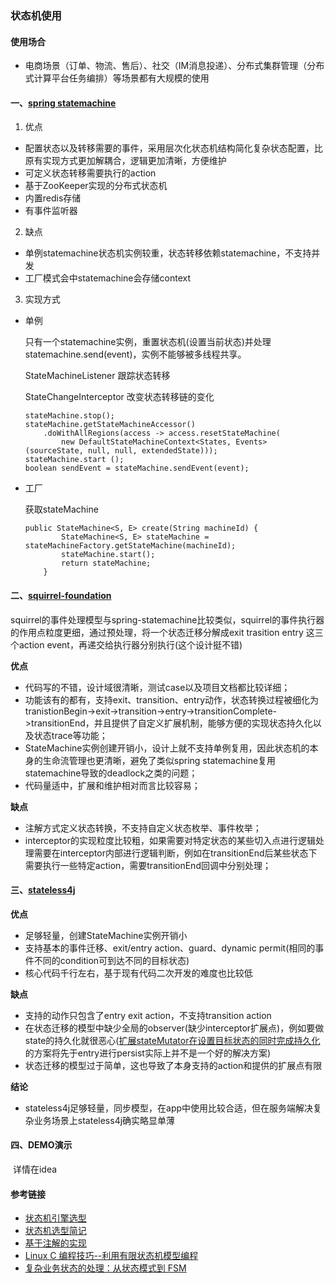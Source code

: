 ### 状态机使用

#### 使用场合

- 电商场景（订单、物流、售后）、社交（IM消息投递）、分布式集群管理（分布式计算平台任务编排）等场景都有大规模的使用

####  一、[spring statemachine](http://projects.spring.io/spring-statemachine/#quick-start)

1. 优点

- 配置状态以及转移需要的事件，采用层次化状态机结构简化复杂状态配置，比原有实现方式更加解耦合，逻辑更加清晰，方便维护
- 可定义状态转移需要执行的action
- 基于ZooKeeper实现的分布式状态机 
- 内置redis存储
- 有事件监听器 

2. 缺点

- 单例statemachine状态机实例较重，状态转移依赖statemachine，不支持并发
- 工厂模式会中statemachine会存储context

3. 实现方式

- 单例

  只有一个statemachine实例，重置状态机(设置当前状态)并处理statemachine.send(event)，实例不能够被多线程共享。 

  StateMachineListener 跟踪状态转移

  StateChangeInterceptor 改变状态转移链的变化

  ~~~
  stateMachine.stop();
  stateMachine.getStateMachineAccessor()
      .doWithAllRegions(access -> access.resetStateMachine(
          new DefaultStateMachineContext<States, Events> (sourceState, null, null, extendedState)));
  stateMachine.start ();
  boolean sendEvent = stateMachine.sendEvent(event);
  ~~~

  

- 工厂

  获取stateMachine

  ~~~
  public StateMachine<S, E> create(String machineId) {
          StateMachine<S, E> stateMachine = stateMachineFactory.getStateMachine(machineId);
          stateMachine.start();
          return stateMachine;
      }
  ~~~

#### 二、[squirrel-foundation](http://hekailiang.github.io/squirrel/)

squirrel的事件处理模型与spring-statemachine比较类似，squirrel的事件执行器的作用点粒度更细，通过预处理，将一个状态迁移分解成exit trasition entry 这三个action event，再递交给执行器分别执行(这个设计挺不错)

**优点**

- 代码写的不错，设计域很清晰，测试case以及项目文档都比较详细；
- 功能该有的都有，支持exit、transition、entry动作，状态转换过程被细化为tranistionBegin->exit->transition->entry->transitionComplete->transitionEnd，并且提供了自定义扩展机制，能够方便的实现状态持久化以及状态trace等功能；
- StateMachine实例创建开销小，设计上就不支持单例复用，因此状态机的本身的生命流管理也更清晰，避免了类似spring statemachine复用statemachine导致的deadlock之类的问题；
- 代码量适中，扩展和维护相对而言比较容易；

**缺点**

- 注解方式定义状态转换，不支持自定义状态枚举、事件枚举；
- interceptor的实现粒度比较粗，如果需要对特定状态的某些切入点进行逻辑处理需要在interceptor内部进行逻辑判断，例如在transitionEnd后某些状态下需要执行一些特定action，需要transitionEnd回调中分别处理；

#### 三、[stateless4j](https://github.com/oxo42/stateless4j)

**优点**

- 足够轻量，创建StateMachine实例开销小
- 支持基本的事件迁移、exit/entry action、guard、dynamic permit(相同的事件不同的condition可到达不同的目标状态)
- 核心代码千行左右，基于现有代码二次开发的难度也比较低

**缺点**

- 支持的动作只包含了entry exit action，不支持transition action
- 在状态迁移的模型中缺少全局的observer(缺少interceptor扩展点)，例如要做state的持久化就很恶心([扩展stateMutator在设置目标状态的同时完成持久化](https://stackoverflow.com/questions/29990009/how-can-we-persist-states-and-transitions-in-stateless4j-based-state-machine)的方案将先于entry进行persist实际上并不是一个好的解决方案)
- 状态迁移的模型过于简单，这也导致了本身支持的action和提供的扩展点有限

**结论**

- stateless4j足够轻量，同步模型，在app中使用比较合适，但在服务端解决复杂业务场景上stateless4j确实略显单薄

#### 四、DEMO演示

​	详情在idea



#### 参考链接

* [状态机引擎选型](https://segmentfault.com/a/1190000009906317)
* [状态机选型简记](http://childe.net.cn/2018/04/28/%E7%8A%B6%E6%80%81%E6%9C%BA%E9%80%89%E5%9E%8B%E7%AE%80%E8%AE%B0/)
* [基于注解的实现](https://www.codetd.com/article/1010726)
* [Linux C 编程技巧--利用有限状态机模型编程](https://blog.csdn.net/zqixiao_09/article/details/50239337)
* [复杂业务状态的处理：从状态模式到 FSM](https://juejin.im/entry/5a26b17df265da4319562263)

